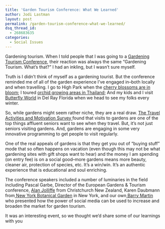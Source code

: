 ```yaml
---
title: 'Garden Tourism Conference: What We Learned'
author: Jodi Lastman
layout: post
permalink: /garden-tourism-conference-what-we-learned/
dsq_thread_id:
  - 268683635
categories:
  - Social Issues
---
```

Gardening tourism. When I told people that I was going to a [Gardening Tourism Conference][1], their reaction was always the same &#8220;Gardening Tourism. What&#8217;s that?&#8221; I had an inkling, but I wasn&#8217;t sure myself.

Truth is I didn&#8217;t think of myself as a gardening tourist. But the conference reminded me of all of the garden experience I&#8217;ve engaged in&#8211;both locally and when travelling. I go to High Park when the [cherry blossoms are in bloom][2]; I toured [orchid growing areas in Thailand][3]; And my kids and I visit [Butterfly World][4][][5] in Del Ray Florida when we head to see my folks every winter.

So, while gardens might seem rather niche, they are a real draw. [The Travel Activities and Motivation Survey ][5] found that visits to gardens are one of the top things affluent seniors want to see when they travel. But, it&#8217;s not just seniors visiting gardens. And, gardens are engaging in some very innovative programming to get people to visit regularly.

One of the real appeals of gardens is that they get you out of &#8220;buying stuff&#8221; mode that so often happens on vacation (even though this may not be what gardening sites with gift shops want to hear) and the money I am spending (on entry fee) is on a social good&#8211;more gardens means more beauty, cleaner air, protection of species, etc. It&#8217;s a win/win. It&#8217;s an authentic experience that is educational and soul enriching.

The conference speakers included a number of luminaries in the field including Pascal Garbe, Director of the European Gardens & Tourism conference, [Alan Jolliffe][6] from Christchurch New Zealand, Karen Daubmann from[ New York Botanical Garden][7] in New York, and our own[ Barry Martin][8] who presented how the power of social media can be used to increase and broaden the market for garden tourism.

It was an interesting event, so we thought we&#8217;d share some of our learnings with you



&nbsp;

&nbsp;

&nbsp;

&nbsp;

 [1]: http://www.horttrades.com/garden-tourism-conference-2011
 [2]: http://www.highpark.org/cherry.htm
 [3]: http://www.chiangmai-chiangrai.com/orchids.html
 [4]: http://www.butterflygardens.com/
 [5]: http://www.statcan.gc.ca/daily-quotidien/070212/dq070212d-eng.htm
 [6]: http://alanjolliffe.blogspot.com/
 [7]: http://www.bbg.org/
 [8]: http://hypenotic.com/about-us